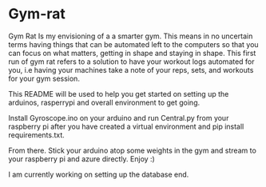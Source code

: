 # Gym-rat

Gym Rat Is my envisioning of a a smarter gym. This means in no uncertain terms having things that can be automated left to the computers so that you can focus on what matters, getting in shape and staying in shape. This first run of gym rat refers to a solution to have your workout logs automated for you, i.e having your machines take a note of your reps, sets, and workouts for your gym session. 

This README will be used to help you get started on setting up the arduinos, rasperrypi and overall environment to get going.

Install Gyroscope.ino on your arduino and run Central.py from your raspberry pi after you have created a virtual environment and pip install requirements.txt. 

From there. Stick your arduino atop some weights in the gym and stream to your raspberry pi and azure directly. Enjoy :)

I am currently working on setting up the database end.

